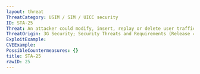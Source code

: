 ```yaml
---
layout: threat
ThreatCategory: USIM / SIM / UICC security
ID: STA-25
Threat: An attacker could modify, insert, replay or delete user traffic on the UICC-terminal interface.
ThreatOrigin: 3G Security; Security Threats and Requirements (Release 4) [^165]
ExploitExample:
CVEExample:
PossibleCountermeasures: {}
title: STA-25
rawID: 25
---
```

